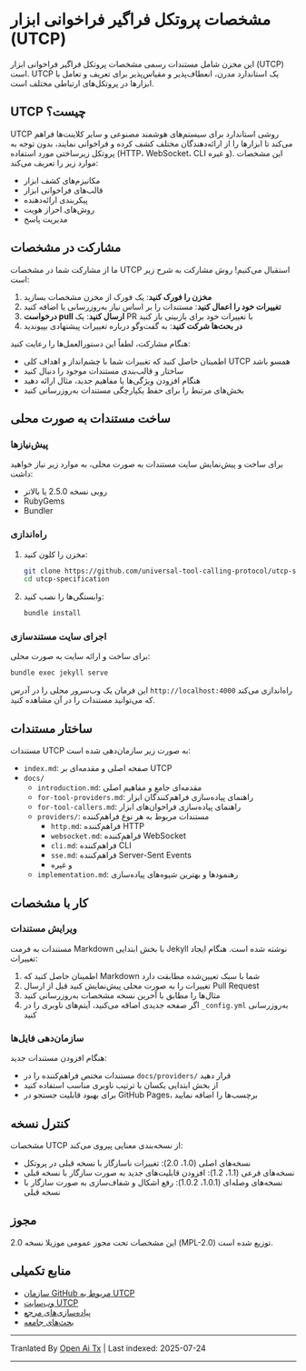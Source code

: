 # مشخصات پروتکل فراگیر فراخوانی ابزار (UTCP)

این مخزن شامل مستندات رسمی مشخصات پروتکل فراگیر فراخوانی ابزار (UTCP) است. UTCP یک استاندارد مدرن، انعطاف‌پذیر و مقیاس‌پذیر برای تعریف و تعامل با ابزارها در پروتکل‌های ارتباطی مختلف است.

## UTCP چیست؟

UTCP روشی استاندارد برای سیستم‌های هوشمند مصنوعی و سایر کلاینت‌ها فراهم می‌کند تا ابزارها را از ارائه‌دهندگان مختلف کشف کرده و فراخوانی نمایند، بدون توجه به پروتکل زیرساختی مورد استفاده (HTTP، WebSocket، CLI و غیره). این مشخصات موارد زیر را تعریف می‌کند:

- مکانیزم‌های کشف ابزار
- قالب‌های فراخوانی ابزار
- پیکربندی ارائه‌دهنده
- روش‌های احراز هویت
- مدیریت پاسخ

## مشارکت در مشخصات

ما از مشارکت شما در مشخصات UTCP استقبال می‌کنیم! روش مشارکت به شرح زیر است:

1. **مخزن را فورک کنید**: یک فورک از مخزن مشخصات بسازید
2. **تغییرات خود را اعمال کنید**: مستندات را بر اساس نیاز به‌روزرسانی یا اضافه کنید
3. **درخواست pull ارسال کنید**: یک PR با تغییرات خود برای بازبینی باز کنید
4. **در بحث‌ها شرکت کنید**: به گفت‌وگو درباره تغییرات پیشنهادی بپیوندید

هنگام مشارکت، لطفاً این دستورالعمل‌ها را رعایت کنید:

- اطمینان حاصل کنید که تغییرات شما با چشم‌انداز و اهداف کلی UTCP همسو باشد
- ساختار و قالب‌بندی مستندات موجود را دنبال کنید
- هنگام افزودن ویژگی‌ها یا مفاهیم جدید، مثال ارائه دهید
- بخش‌های مرتبط را برای حفظ یکپارچگی مستندات به‌روزرسانی کنید

## ساخت مستندات به صورت محلی

### پیش‌نیازها

برای ساخت و پیش‌نمایش سایت مستندات به صورت محلی، به موارد زیر نیاز خواهید داشت:

- روبی نسخه 2.5.0 یا بالاتر
- RubyGems
- Bundler

### راه‌اندازی

1. مخزن را کلون کنید:
   ```bash
   git clone https://github.com/universal-tool-calling-protocol/utcp-specification.git
   cd utcp-specification
   ```
2. وابستگی‌ها را نصب کنید:

   ```bash
   bundle install
   ```
### اجرای سایت مستندسازی

برای ساخت و ارائه سایت به صورت محلی:


```bash
bundle exec jekyll serve
```
این فرمان یک وب‌سرور محلی را در آدرس `http://localhost:4000` راه‌اندازی می‌کند که می‌توانید مستندات را در آن مشاهده کنید.

## ساختار مستندات

مستندات UTCP به صورت زیر سازمان‌دهی شده است:

- `index.md`: صفحه اصلی و مقدمه‌ای بر UTCP
- `docs/`
  - `introduction.md`: مقدمه‌ای جامع و مفاهیم اصلی
  - `for-tool-providers.md`: راهنمای پیاده‌سازی فراهم‌کنندگان ابزار
  - `for-tool-callers.md`: راهنمای پیاده‌سازی فراخوان‌های ابزار
  - `providers/`: مستندات مربوط به هر نوع فراهم‌کننده
    - `http.md`: فراهم‌کننده HTTP
    - `websocket.md`: فراهم‌کننده WebSocket
    - `cli.md`: فراهم‌کننده CLI
    - `sse.md`: فراهم‌کننده Server-Sent Events
    - و غیره
  - `implementation.md`: رهنمودها و بهترین شیوه‌های پیاده‌سازی

## کار با مشخصات

### ویرایش مستندات

مستندات به فرمت Markdown با بخش ابتدایی Jekyll نوشته شده است. هنگام ایجاد تغییرات:

1. اطمینان حاصل کنید که Markdown شما با سبک تعیین‌شده مطابقت دارد
2. تغییرات را به صورت محلی پیش‌نمایش کنید قبل از ارسال Pull Request
3. مثال‌ها را مطابق با آخرین نسخه مشخصات به‌روزرسانی کنید
4. اگر صفحه جدیدی اضافه می‌کنید، آیتم‌های ناوبری را در `_config.yml` به‌روزرسانی کنید

### سازمان‌دهی فایل‌ها

هنگام افزودن مستندات جدید:

- مستندات مختص فراهم‌کننده را در `docs/providers/` قرار دهید
- از بخش ابتدایی یکسان با ترتیب ناوبری مناسب استفاده کنید
- برای بهبود قابلیت جستجو در GitHub Pages، برچسب‌ها را اضافه نمایید

## کنترل نسخه

مشخصات UTCP از نسخه‌بندی معنایی پیروی می‌کند:

- نسخه‌های اصلی (1.0، 2.0): تغییرات ناسازگار با نسخه قبلی در پروتکل
- نسخه‌های فرعی (1.1، 1.2): افزودن قابلیت‌های جدید به صورت سازگار با نسخه قبلی
- نسخه‌های وصله‌ای (1.0.1، 1.0.2): رفع اشکال و شفاف‌سازی به صورت سازگار با نسخه قبلی

## مجوز

این مشخصات تحت مجوز عمومی موزیلا نسخه 2.0 (MPL-2.0) توزیع شده است.

## منابع تکمیلی

- [سازمان GitHub مربوط به UTCP](https://github.com/universal-tool-calling-protocol)
- [وب‌سایت UTCP](https://utcp.io)
- [پیاده‌سازی‌های مرجع](https://github.com/universal-tool-calling-protocol/python-utcp)
- [بحث‌های جامعه](https://github.com/universal-tool-calling-protocol/utcp-specification/discussions)



---

Tranlated By [Open Ai Tx](https://github.com/OpenAiTx/OpenAiTx) | Last indexed: 2025-07-24

---